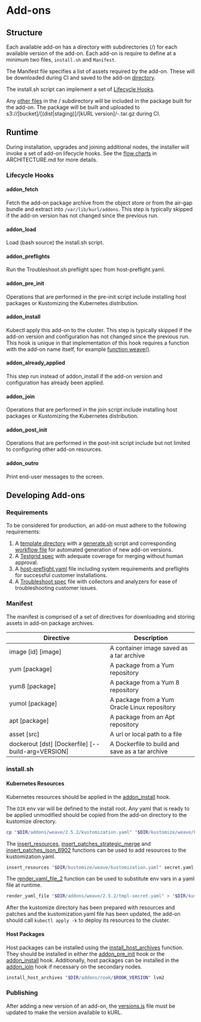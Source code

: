 # Add-ons

## Structure

Each available add-on has a directory with subdirectories (<addon>/<version>) for each available version of the add-on.
Each add-on is require to define at a minimum two files, `install.sh` and `Manifest`.

The Manifest file specifies a list of assets required by the add-on.
These will be downloaded during CI and saved to the add-on [directory](/ARCHITECTURE.md#directory-structure).

The install.sh script can implement a set of [Lifecycle Hooks](#lifecycle-hooks).

Any [other files](/ARCHITECTURE.md#directory-structure) in the <addon>/<version> subdirectory will be included in the package built for the add-on.
The package will be built and uploaded to s3://[bucket]/[(dist\|staging)]/[kURL version]/<addon>-<version>.tar.gz during CI.

## Runtime

During installation, upgrades and joining additional nodes, the installer will invoke a set of add-on lifecycle hooks.
See the [flow charts](/ARCHITECTURE.md#flow-chart) in ARCHITECTURE.md for more details.

### Lifecycle Hooks

#### addon_fetch

Fetch the add-on package archive from the object store or from the air-gap bundle and extract into `/var/lib/kurl/addons`.
This step is typically skipped if the add-on version has not changed since the previous run.

#### addon_load

Load (bash source) the install.sh script.

#### addon_preflights

Run the Troubleshoot.sh preflight spec from host-preflight.yaml.

#### addon_pre_init

Operations that are performed in the pre-init script include installing host packages or Kustomizing the Kubernetes distribution.

#### addon_install

Kubectl apply this add-on to the cluster.
This step is typically skipped if the add-on version and configuration has not changed since the previous run.
This hook is unique in that implementation of this hook requires a function with the add-on name itself, for example [function weave()](https://github.com/replicatedhq/kURL/blob/5ce2372da583844137efee28f55498393ea32e8d/addons/weave/template/base/install.sh#L6).

#### addon_already_applied

This step run instead of addon_install if the add-on version and configuration has already been applied.

#### addon_join

Operations that are performed in the join script include installing host packages or Kustomizing the Kubernetes distribution.

#### addon_post_init

Operations that are performed in the post-init script include but not limited to configuring other add-on resources.

#### addon_outro

Print end-user messages to the screen.

## Developing Add-ons

### Requirements

To be considered for production, an add-on must adhere to the following requirements:

1. A [template directory](https://github.com/replicatedhq/kURL/tree/5ce2372da583844137efee28f55498393ea32e8d/addons/flannel/template/) with a [generate.sh](https://github.com/replicatedhq/kURL/blob/5ce2372da583844137efee28f55498393ea32e8d/addons/flannel/template/generate.sh) script and corresponding [workflow file](https://github.com/replicatedhq/kURL/blob/5ce2372da583844137efee28f55498393ea32e8d/.github/workflows/update-flannel.yaml) for automated generation of new add-on versions.
1. A [Testgrid spec](https://github.com/replicatedhq/kURL/tree/5ce2372da583844137efee28f55498393ea32e8d/addons/flannel/template/testgrid/) with adequate coverage for merging without human approval.
1. A [host-preflight.yaml](https://github.com/replicatedhq/kURL/blob/5ce2372da583844137efee28f55498393ea32e8d/addons/weave/template/base/host-preflight.yaml) file including system requirements and preflights for successful customer installations.
1. A [Troubleshoot spec](https://github.com/replicatedhq/kURL/blob/5ce2372da583844137efee28f55498393ea32e8d/addons/flannel/template/base/yaml/troubleshoot.yaml) file with collectors and analyzers for ease of troubleshooting customer issues.

### Manifest

The manifest is comprised of a set of directives for downloading and storing assets in add-on package archives.

| Directive | Description |
| --------- | ----------- |
| image [id] [image]                                 | A container image saved as a tar archive |
| yum [package]                                      | A package from a Yum repository |
| yum8 [package]                                     | A package from a Yum 8 repository |
| yumol [package]                                    | A package from a Yum Oracle Linux repository |
| apt [package]                                      | A package from an Apt repository |
| asset [src]                                        | A url or local path to a file |
| dockerout [dst] [Dockerfile] [--build-arg=VERSION] | A Dockerfile to build and save as a tar archive |

### install.sh

#### Kubernetes Resources

Kubernetes resources should be applied in the [addon_install](#addon_install) hook.

The `DIR` env var will be defined to the install root.
Any yaml that is ready to be applied unmodified should be copied from the add-on directory to the kustomize directory.

```bash
cp "$DIR/addons/weave/2.5.2/kustomization.yaml" "$DIR/kustomize/weave/kustomization.yaml"
```

The [insert_resources](https://github.com/replicatedhq/kURL/blob/5ce2372da583844137efee28f55498393ea32e8d/scripts/common/yaml.sh#L33), [insert_patches_strategic_merge](https://github.com/replicatedhq/kURL/blob/5ce2372da583844137efee28f55498393ea32e8d/scripts/common/yaml.sh#L22) and [insert_patches_json_6902](https://github.com/replicatedhq/kURL/blob/5ce2372da583844137efee28f55498393ea32e8d/scripts/common/yaml.sh#L44) functions can be used to add resources to the kustomization.yaml.

```bash
insert_resources "$DIR/kustomize/weave/kustomization.yaml" secret.yaml
```

The [render_yaml_file_2](https://github.com/replicatedhq/kURL/blob/5ce2372da583844137efee28f55498393ea32e8d/scripts/common/yaml.sh#L10) function can be used to substitute env vars in a yaml file at runtime.

```bash
render_yaml_file "$DIR/addons/weave/2.5.2/tmpl-secret.yaml" > "$DIR/kustomize/weave/secret.yaml"
```

After the kustomize directory has been prepared with resources and patches and the kustomization.yaml file has been updated, the add-on should call `kubectl apply -k` to deploy its resources to the cluster.

#### Host Packages

Host packages can be installed using the [install_host_archives](https://github.com/replicatedhq/kURL/blob/5ce2372da583844137efee28f55498393ea32e8d/scripts/common/host-packages.sh#L2) function.
They should be installed in either the [addon_pre_init](#addon_pre_init) hook or the [addon_install](#addon_install) hook.
Additionally, host packages can be installed in the [addon_join](#addon_join) hook if necessary on the secondary nodes.

```bash
install_host_archives "$DIR/addons/rook/$ROOK_VERSION" lvm2
```

### Publishing

After adding a new version of an add-on, the [versions.js](/web/src/installers/versions.js) file must be updated to make the version available to kURL. 
